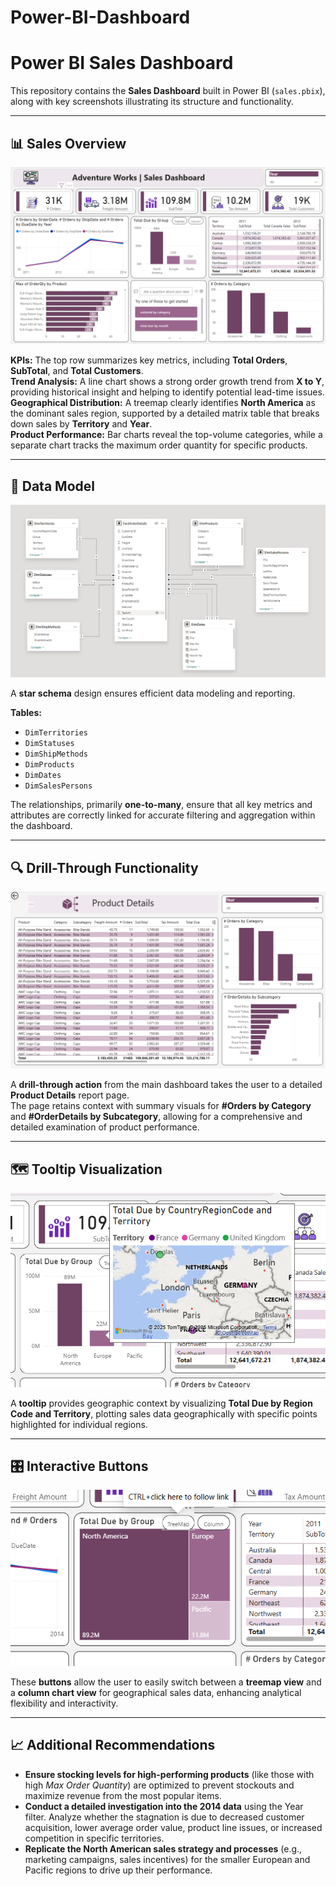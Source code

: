 # Power-BI-Dashboard

# Power BI Sales Dashboard

This repository contains the **Sales Dashboard** built in Power BI (`sales.pbix`), along with key screenshots illustrating its structure and functionality.

---

## 📊 Sales Overview

![Sales Dashboard Overview](images/Sales.PNG)

**KPIs:** The top row summarizes key metrics, including **Total Orders**, **SubTotal**, and **Total Customers**.  
**Trend Analysis:** A line chart shows a strong order growth trend from **X to Y**, providing historical insight and helping to identify potential lead-time issues.  
**Geographical Distribution:** A treemap clearly identifies **North America** as the dominant sales region, supported by a detailed matrix table that breaks down sales by **Territory** and **Year**.  
**Product Performance:** Bar charts reveal the top-volume categories, while a separate chart tracks the maximum order quantity for specific products.

---

## 🧩 Data Model

![Schema](images/Schema.PNG)

A **star schema** design ensures efficient data modeling and reporting.

**Tables:**
- `DimTerritories`
- `DimStatuses`
- `DimShipMethods`
- `DimProducts`
- `DimDates`
- `DimSalesPersons`

The relationships, primarily **one-to-many**, ensure that all key metrics and attributes are correctly linked for accurate filtering and aggregation within the dashboard.

---

## 🔍 Drill-Through Functionality

![Drill-Through](images/Drill_Through.PNG)

A **drill-through action** from the main dashboard takes the user to a detailed **Product Details** report page.  
The page retains context with summary visuals for **#Orders by Category** and **#OrderDetails by Subcategory**, allowing for a comprehensive and detailed examination of product performance.

---

## 🗺️ Tooltip Visualization

![Tooltip](images/Tooltip.PNG)

A **tooltip** provides geographic context by visualizing **Total Due by Region Code and Territory**, plotting sales data geographically with specific points highlighted for individual regions.

---

## 🎛️ Interactive Buttons

![Buttons](images/Buttons.PNG)

These **buttons** allow the user to easily switch between a **treemap view** and a **column chart view** for geographical sales data, enhancing analytical flexibility and interactivity.

---


## 📈 Additional Recommendations

- **Ensure stocking levels for high-performing products** (like those with high *Max Order Quantity*) are optimized to prevent stockouts and maximize revenue from the most popular items.  
- **Conduct a detailed investigation into the 2014 data** using the Year filter. Analyze whether the stagnation is due to decreased customer acquisition, lower average order value, product line issues, or increased competition in specific territories.  
- **Replicate the North American sales strategy and processes** (e.g., marketing campaigns, sales incentives) for the smaller European and Pacific regions to drive up their performance.
